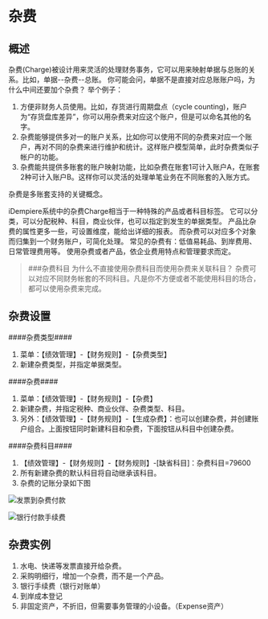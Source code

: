 杂费
===

概述
---

杂费(Charge)被设计用来灵活的处理财务事务，它可以用来映射单据与总账的关系。比如，单据--杂费--总账。
你可能会问，单据不是直接对应总账账户吗，为什么中间还要加个杂费？
举个例子：
1. 方便非财务人员使用。比如，存货进行周期盘点（cycle counting)，账户为“存货盘库差异”，你可以用杂费来对应这个账户，但是可以命名其他的名字。
2. 杂费能够提供多对一的账户关系，比如你可以使用不同的杂费来对应一个账户，再对不同的杂费来进行维护和统计。这样账户模型简单，此时杂费类似子帐户的功能。
3. 杂费能共提供多账套的账户映射功能，比如杂费在账套1可计入账户A，在账套2种可计入账户B。这样你可以灵活的处理单笔业务在不同账套的入账方式。

杂费是多账套支持的关键概念。


iDempiere系统中的杂费Charge相当于一种特殊的产品或者科目标签。
它可以分类，可以分配税种、科目，商业伙伴，也可以指定到发生的单据类型。
产品比杂费的属性更多一些，可设置维度，能给出详细的报表。
而杂费可以对应多个对象而归集到一个财务账户，可简化处理。
常见的杂费有：低值易耗品、到岸费用、日常管理费用等。
使用杂费或者产品，依企业费用特点和管理要求而定。

> ###杂费科目
> 为什么不直接使用杂费科目而使用杂费来关联科目？
> 杂费可以对应不同财务帐套的不同科目。凡是你不方便或者不能使用科目的场合，都可以使用杂费来完成。

杂费设置
---

####杂费类型####
1. 菜单：【绩效管理】-【财务规则】-【杂费类型】
2. 新建杂费类型，并指定单据类型。

####杂费####
1. 菜单：【绩效管理】-【财务规则】-【杂费】
2. 新建杂费，并指定税种、商业伙伴、杂费类型、科目。
3. 另外：【绩效管理】-【财务规则】-【生成杂费】：也可以创建杂费，并创建账户组合。上面按钮同时新建科目和杂费，下面按钮从科目中创建杂费。

####杂费科目####
1. 【绩效管理】-【财务规则】-【财务规则】-[缺省科目]：杂费科目=79600
2. 所有新建杂费的默认科目将自动继承该科目。
3. 杂费的记账分录如下图

![发票到杂费付款](http://static.oschina.net/uploads/space/2016/0427/125829_O2aa_2720480.png)

![银行付款手续费](http://static.oschina.net/uploads/space/2016/0427/130959_eTqg_2720480.png)

杂费实例
---

1. 水电、快递等发票直接开给杂费。
2. 采购明细行，增加一个杂费，而不是一个产品。
3. 银行手续费（银行对账单）
4. 到岸成本登记
5. 非固定资产，不折旧，但需要事务管理的小设备。（Expense资产）

